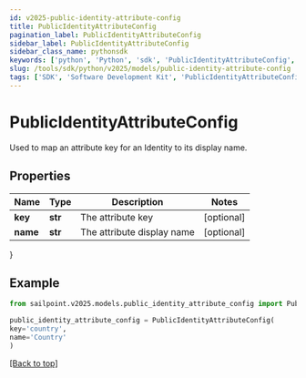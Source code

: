 ```yaml
---
id: v2025-public-identity-attribute-config
title: PublicIdentityAttributeConfig
pagination_label: PublicIdentityAttributeConfig
sidebar_label: PublicIdentityAttributeConfig
sidebar_class_name: pythonsdk
keywords: ['python', 'Python', 'sdk', 'PublicIdentityAttributeConfig', 'V2025PublicIdentityAttributeConfig'] 
slug: /tools/sdk/python/v2025/models/public-identity-attribute-config
tags: ['SDK', 'Software Development Kit', 'PublicIdentityAttributeConfig', 'V2025PublicIdentityAttributeConfig']
---
```


# PublicIdentityAttributeConfig

Used to map an attribute key for an Identity to its display name.

## Properties

Name | Type | Description | Notes
------------ | ------------- | ------------- | -------------
**key** | **str** | The attribute key | [optional] 
**name** | **str** | The attribute display name | [optional] 
}

## Example

```python
from sailpoint.v2025.models.public_identity_attribute_config import PublicIdentityAttributeConfig

public_identity_attribute_config = PublicIdentityAttributeConfig(
key='country',
name='Country'
)

```
[[Back to top]](#) 

